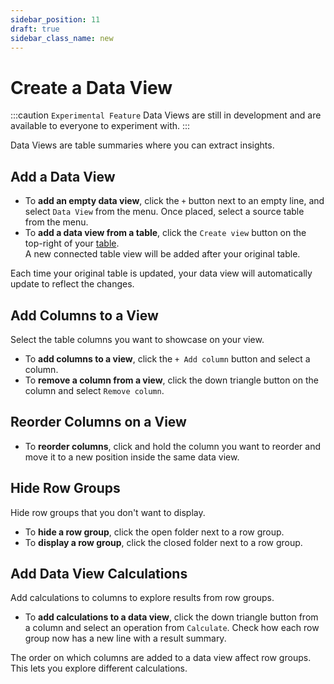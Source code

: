 ```yaml
---
sidebar_position: 11
draft: true
sidebar_class_name: new
---
```


# Create a Data View

:::caution `Experimental Feature`
Data Views are still in development and are available to everyone to experiment with.
:::

Data Views are table summaries where you can extract insights.

## Add a Data View

- To **add an empty data view**, click the `+` button next to an empty line, and select `Data View` from the menu. Once placed, select a source table from the menu.
- To **add a data view from a table**, click the `Create view` button on the top-right of your [table](/docs/quick-start/tables). <br /> A new connected table view will be added after your original table.

Each time your original table is updated, your data view will automatically update to reflect the changes.

## Add Columns to a View

Select the table columns you want to showcase on your view.

- To **add columns to a view**, click the `+ Add column` button and select a column.
- To **remove a column from a view**, click the down triangle button on the column and select `Remove column`.

## Reorder Columns on a View

- To **reorder columns**, click and hold the column you want to reorder and move it to a new position inside the same data view.

## Hide Row Groups

Hide row groups that you don't want to display.

- To **hide a row group**, click the open folder next to a row group.
- To **display a row group**, click the closed folder next to a row group.

## Add Data View Calculations

Add calculations to columns to explore results from row groups.

- To **add calculations to a data view**, click the down triangle button from a column and select an operation from `Calculate`. Check how each row group now has a new line with a result summary.

The order on which columns are added to a data view affect row groups. This lets you explore different calculations.

